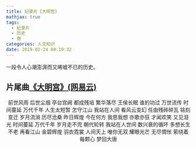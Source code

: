 ```yaml
---
title: 纪录片《大明宫》
mathjax: true
tags:
  - 纪录片
  - 历史
  - 唐
categories: 人文知识
date: 2019-02-24 00:19:32
---
```


一段令人心潮澎湃而又唏嘘不已的历史。

## 片尾曲[《大明宫》(网易云)](https://music.163.com/#/song?id=125826)

<center>
前世风雨
后世尘烟
亭台宫阙
都成残垣
繁华落尽
王侯长眠
谁的功过
万世流传
时间蔓延
万代千年
人生太短暂
怎守江山
我站在人间
看风云变幻
任由残砖碎瓦
铭刻变迁
岁月流淌
历尽沧桑
昨日辉煌
今在何方
我思我想
亦歌亦狂
才闻欢笑
又见泪光
时间蔓延
万代千年
岁月走不完
朝代轮转
我站在人世间
数兴衰的循环
多想长生不老
再看江山
金碧辉煌
羽衣霓裳
人间天上
唯你无双
耀眼光芒
无尽惆怅
萦绕着每颗心
梦回大唐
</center>
